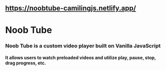 ## https://noobtube-camilingjs.netlify.app/
# Noob Tube
### Noob Tube is a custom video player built on Vanilla JavaScript
#### It allows users to watch preloaded videos and utilize play, pause, stop, drag progress, etc. 

